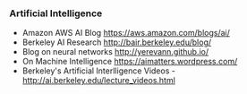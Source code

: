 ### Artificial Intelligence

* Amazon AWS AI Blog https://aws.amazon.com/blogs/ai/ 
* Berkeley AI Research http://bair.berkeley.edu/blog/ 
* Blog on neural networks http://yerevann.github.io/ 
* On Machine Intelligence https://aimatters.wordpress.com/ 
* Berkeley's Artificial Interlligence Videos - http://ai.berkeley.edu/lecture_videos.html
